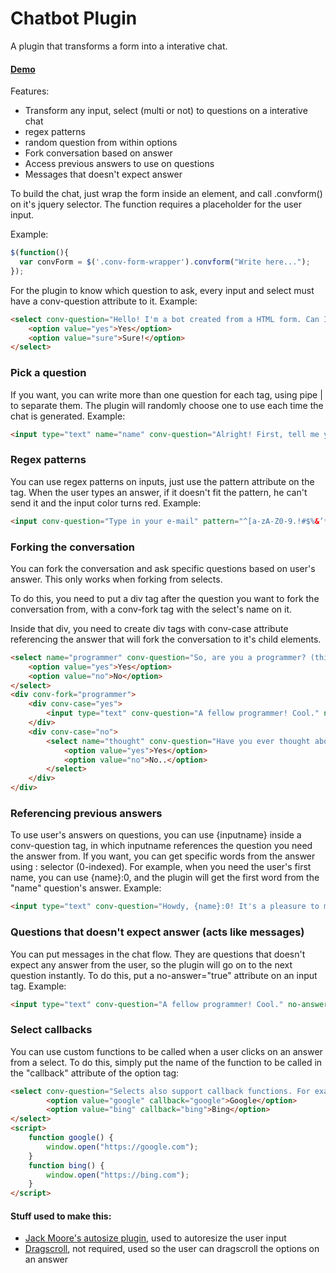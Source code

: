# Chatbot Plugin

A plugin that transforms a form into a interative chat.

#### [Demo](http://demo-it.stackstaging.com/chatbot/)

Features:

* Transform any input, select (multi or not) to questions on a interative chat
* regex patterns
* random question from within options
* Fork conversation based on answer
* Access previous answers to use on questions
* Messages that doesn't expect answer

To build the chat, just wrap the form inside an element, and call .convform() on it's jquery selector. The function requires a placeholder for the user input.

Example:

```javascript
$(function(){
  var convForm = $('.conv-form-wrapper').convform("Write here...");
});
```


For the plugin to know which question to ask, every input and select must have a conv-question attribute to it. Example:

```html
<select conv-question="Hello! I'm a bot created from a HTML form. Can I show you some features?">
	<option value="yes">Yes</option>
	<option value="sure">Sure!</option>
</select>
```


### Pick a question

If you want, you can write more than one question for each tag, using pipe | to separate them. The plugin will randomly choose one to use each time the chat is generated. Example:

```html
<input type="text" name="name" conv-question="Alright! First, tell me your full name, please.|Okay! Please, tell me your name first.">
```


### Regex patterns

You can use regex patterns on inputs, just use the pattern attribute on the tag. When the user types an answer, if it doesn't fit the pattern, he can't send it and the input color turns red. Example:

```html
<input conv-question="Type in your e-mail" pattern="^[a-zA-Z0-9.!#$%&’*+/=?^_`{|}~-]+@[a-zA-Z0-9-]+\.[a-zA-Z0-9-]+(?:\.[a-zA-Z0-9-]+)*$" type="email" name="email">
```

### Forking the conversation

You can fork the conversation and ask specific questions based on user's answer. This only works when forking from selects.

To do this, you need to put a div tag after the question you want to fork the conversation from, with a conv-fork tag with the select's name on it.

Inside that div, you need to create div tags with conv-case attribute referencing the answer that will fork the conversation to it's child elements.

```html
<select name="programmer" conv-question="So, are you a programmer? (this question will fork the conversation based on your answer)">
	<option value="yes">Yes</option>
	<option value="no">No</option>
</select>
<div conv-fork="programmer">
	<div conv-case="yes">
	 	<input type="text" conv-question="A fellow programmer! Cool." no-answer="true">
	</div>
	<div conv-case="no">
		<select name="thought" conv-question="Have you ever thought about learning? Programming is fun!">
			<option value="yes">Yes</option>
			<option value="no">No..</option>
		</select>
	</div>
</div>
```

### Referencing previous answers

To use user's answers on questions, you can use {inputname} inside a conv-question tag, in which inputname references the question you need the answer from. If you want, you can get specific words from the answer using : selector (0-indexed). For example, when you need the user's first name, you can use {name}:0, and the plugin will get the first word from the "name" question's answer. Example:

```html
<input type="text" conv-question="Howdy, {name}:0! It's a pleasure to meet you. How's your day?">
```

### Questions that doesn't expect answer (acts like messages)

You can put messages in the chat flow. They are questions that doesn't expect any answer from the user, so the plugin will go on to the next question instantly. To do this, put a no-answer="true" attribute on an input tag. Example:

```html
<input type="text" conv-question="A fellow programmer! Cool." no-answer="true">
```

### Select callbacks

You can use custom functions to be called when a user clicks on an answer from a select. To do this, simply put the name of the function to be called in the "callback" attribute of the option tag:

```html
<select conv-question="Selects also support callback functions. For example, try one of these:">
		<option value="google" callback="google">Google</option>
		<option value="bing" callback="bing">Bing</option>
</select>
<script>
	function google() {
		window.open("https://google.com");
	}
	function bing() {
		window.open("https://bing.com");
	}
</script>
```



#### Stuff used to make this:

* [Jack Moore's autosize plugin](https://github.com/jackmoore/autosize), used to autoresize the user input
* [Dragscroll](https://github.com/asvd/dragscroll), not required, used so the user can dragscroll the options on an answer
